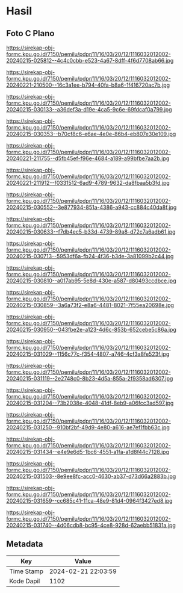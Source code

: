 # Hasil

## Foto C Plano

https://sirekap-obj-formc.kpu.go.id/7150/pemilu/pdpr/11/16/03/20/12/1116032012002-20240215-025812--4c4c0cbb-e523-4a67-8dff-4f6d7708ab66.jpg

https://sirekap-obj-formc.kpu.go.id/7150/pemilu/pdpr/11/16/03/20/12/1116032012002-20240221-210500--16c3a1ee-b794-40fa-b8a6-1f416720ac7b.jpg

https://sirekap-obj-formc.kpu.go.id/7150/pemilu/pdpr/11/16/03/20/12/1116032012002-20240215-030133--a36def3a-d19e-4ca5-9c6e-69fdcaf0a799.jpg

https://sirekap-obj-formc.kpu.go.id/7150/pemilu/pdpr/11/16/03/20/12/1116032012002-20240215-030353--b70cf8c6-e6ae-4e0e-86b4-eb807e30e109.jpg

https://sirekap-obj-formc.kpu.go.id/7150/pemilu/pdpr/11/16/03/20/12/1116032012002-20240221-211755--d5fb45ef-f96e-4684-a189-a99bfbe7aa2b.jpg

https://sirekap-obj-formc.kpu.go.id/7150/pemilu/pdpr/11/16/03/20/12/1116032012002-20240221-211912--f0331512-6ad9-4789-9632-da8fbaa5b3fd.jpg

https://sirekap-obj-formc.kpu.go.id/7150/pemilu/pdpr/11/16/03/20/12/1116032012002-20240215-030552--3e877934-851a-4386-a943-cc884c40da8f.jpg

https://sirekap-obj-formc.kpu.go.id/7150/pemilu/pdpr/11/16/03/20/12/1116032012002-20240215-030633--f7db4ec5-b33d-4739-89a8-d72c7a6adb61.jpg

https://sirekap-obj-formc.kpu.go.id/7150/pemilu/pdpr/11/16/03/20/12/1116032012002-20240215-030713--5953df6a-fb24-4f36-b3de-3a81099b2c44.jpg

https://sirekap-obj-formc.kpu.go.id/7150/pemilu/pdpr/11/16/03/20/12/1116032012002-20240215-030810--a017ab95-5e8d-430e-a587-d80493ccdbce.jpg

https://sirekap-obj-formc.kpu.go.id/7150/pemilu/pdpr/11/16/03/20/12/1116032012002-20240215-030859--3a6a73f2-e8a6-4481-8021-7f55ea20698e.jpg

https://sirekap-obj-formc.kpu.go.id/7150/pemilu/pdpr/11/16/03/20/12/1116032012002-20240215-030950--043fbe2e-a123-4d6c-853b-652cebe5c86a.jpg

https://sirekap-obj-formc.kpu.go.id/7150/pemilu/pdpr/11/16/03/20/12/1116032012002-20240215-031029--1156c77c-f354-4807-a746-4cf3a8fe523f.jpg

https://sirekap-obj-formc.kpu.go.id/7150/pemilu/pdpr/11/16/03/20/12/1116032012002-20240215-031119--2e2748c0-8b23-4d5a-855a-2f9358ad6307.jpg

https://sirekap-obj-formc.kpu.go.id/7150/pemilu/pdpr/11/16/03/20/12/1116032012002-20240215-031204--73b2038e-4048-41df-8eb9-a06fcc3ad597.jpg

https://sirekap-obj-formc.kpu.go.id/7150/pemilu/pdpr/11/16/03/20/12/1116032012002-20240215-031250--910bf2bf-49d9-4e80-a616-ae7ef1fbb63c.jpg

https://sirekap-obj-formc.kpu.go.id/7150/pemilu/pdpr/11/16/03/20/12/1116032012002-20240215-031434--e4e9e6d5-1bc6-4551-a1fa-a1d8f44c7128.jpg

https://sirekap-obj-formc.kpu.go.id/7150/pemilu/pdpr/11/16/03/20/12/1116032012002-20240215-031503--8e9ee8fc-acc0-4630-ab37-d73d66a2883b.jpg

https://sirekap-obj-formc.kpu.go.id/7150/pemilu/pdpr/11/16/03/20/12/1116032012002-20240215-031659--cc685c41-11ca-48e9-81d4-0964f3427ed8.jpg

https://sirekap-obj-formc.kpu.go.id/7150/pemilu/pdpr/11/16/03/20/12/1116032012002-20240215-031740--4d06cdb8-bc95-4ce8-928d-62aebb51831a.jpg


## Metadata

| Key        | Value               |
| ---------- | ------------------- |
| Time Stamp | 2024-02-21 22:03:59 |
| Kode Dapil | 1102                |



